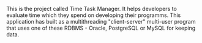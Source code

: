 This is the project called Time Task Manager.
It helps developers to evaluate time which they spend on developing their programms.
This application has built as a multithreading "client-server" multi-user program that uses one of these RDBMS - 
Oracle, PostgreSQL or MySQL  for keeping data.
